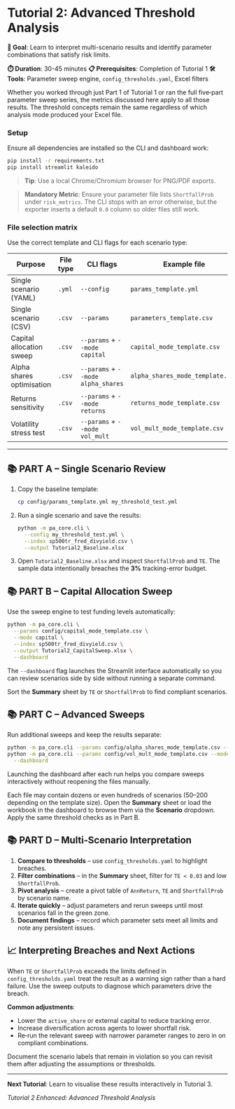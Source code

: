 # Tutorial 2: Advanced Threshold Analysis

**🎯 Goal**: Learn to interpret multi-scenario results and identify parameter combinations that satisfy risk limits.

**⏱️ Duration**: 30-45 minutes
**📋 Prerequisites**: Completion of Tutorial 1
**🛠️ Tools**: Parameter sweep engine, `config_thresholds.yaml`, Excel filters

Whether you worked through just Part&nbsp;1 of Tutorial&nbsp;1 or
ran the full five‑part parameter sweep series, the
metrics discussed here apply to all those results.  The
threshold concepts remain the same regardless of which
analysis mode produced your Excel file.

### Setup

Ensure all dependencies are installed so the CLI and dashboard work:

```bash
pip install -r requirements.txt
pip install streamlit kaleido
```

> **Tip**: Use a local Chrome/Chromium browser for PNG/PDF exports.

> **Mandatory Metric**: Ensure your parameter file lists `ShortfallProb`
> under `risk_metrics`. The CLI stops with an error otherwise, but the
> exporter inserts a default `0.0` column so older files still work.

### File selection matrix

Use the correct template and CLI flags for each scenario type:

| Purpose                    | File type | CLI flags                      | Example file                     |
|----------------------------|-----------|--------------------------------|---------------------------------|
| Single scenario (YAML)     | `.yml`    | `--config`                     | `params_template.yml`           |
| Single scenario (CSV)      | `.csv`    | `--params`                     | `parameters_template.csv`       |
| Capital allocation sweep   | `.csv`    | `--params` + `--mode capital`   | `capital_mode_template.csv`     |
| Alpha shares optimisation  | `.csv`    | `--params` + `--mode alpha_shares` | `alpha_shares_mode_template.csv` |
| Returns sensitivity        | `.csv`    | `--params` + `--mode returns`   | `returns_mode_template.csv`     |
| Volatility stress test     | `.csv`    | `--params` + `--mode vol_mult`  | `vol_mult_mode_template.csv`    |

---

## 📚 **PART A – Single Scenario Review**

1. Copy the baseline template:
   ```bash
   cp config/params_template.yml my_threshold_test.yml
   ```
2. Run a single scenario and save the results:
   ```bash
   python -m pa_core.cli \
     --config my_threshold_test.yml \
     --index sp500tr_fred_divyield.csv \
     --output Tutorial2_Baseline.xlsx
   ```
3. Open `Tutorial2_Baseline.xlsx` and inspect `ShortfallProb` and `TE`.
   The sample data intentionally breaches the **3%** tracking-error budget.

## 📚 **PART B – Capital Allocation Sweep**

Use the sweep engine to test funding levels automatically:

```bash
python -m pa_core.cli \
  --params config/capital_mode_template.csv \
  --mode capital \
  --index sp500tr_fred_divyield.csv \
  --output Tutorial2_CapitalSweep.xlsx \
  --dashboard
```

The `--dashboard` flag launches the Streamlit interface automatically so you can
review scenarios side by side without running a separate command.

Sort the **Summary** sheet by `TE` or `ShortfallProb` to find compliant scenarios.

## 📚 **PART C – Advanced Sweeps**

Run additional sweeps and keep the results separate:

```bash
python -m pa_core.cli --params config/alpha_shares_mode_template.csv --mode alpha_shares --index sp500tr_fred_divyield.csv --output Tutorial2_AlphaSweep.xlsx
python -m pa_core.cli --params config/vol_mult_mode_template.csv --mode vol_mult --index sp500tr_fred_divyield.csv --output Tutorial2_VolSweep.xlsx \
  --dashboard
```

Launching the dashboard after each run helps you compare sweeps interactively without reopening the files manually.

Each file may contain dozens or even hundreds of scenarios (50–200 depending on
the template size). Open the **Summary** sheet or load the workbook in the
dashboard to browse them via the **Scenario** dropdown. Apply the same
threshold checks as in Part B.

## 📚 **PART D – Multi‑Scenario Interpretation**

1. **Compare to thresholds** – use `config_thresholds.yaml` to highlight breaches.
2. **Filter combinations** – in the **Summary** sheet, filter for `TE < 0.03` and low `ShortfallProb`.
3. **Pivot analysis** – create a pivot table of `AnnReturn`, `TE` and `ShortfallProb` by scenario name.
4. **Iterate quickly** – adjust parameters and rerun sweeps until most scenarios fall in the green zone.
5. **Document findings** – record which parameter sets meet all limits and note any persistent issues.

## 📈 **Interpreting Breaches and Next Actions**

When `TE` or `ShortfallProb` exceeds the limits defined in `config_thresholds.yaml` treat the result as a warning sign rather than a hard failure. Use the sweep outputs to diagnose which parameters drive the breach.

**Common adjustments**:
* Lower the `active_share` or external capital to reduce tracking error.
* Increase diversification across agents to lower shortfall risk.
* Re‑run the relevant sweep with narrower parameter ranges to zero in on compliant combinations.

Document the scenario labels that remain in violation so you can revisit them after adjusting the assumptions or thresholds.

---

**Next Tutorial**: Learn to visualise these results interactively in Tutorial 3.

*Tutorial 2 Enhanced: Advanced Threshold Analysis*

